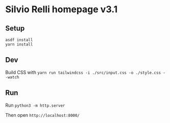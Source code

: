 # Silvio Relli homepage v3.1

## Setup
```
asdf install
yarn install
```

## Dev
Build CSS with  `yarn run tailwindcss -i ./src/input.css -o ./style.css --watch`

## Run
Run `python3 -m http.server`

Then open `http://localhost:8000/`